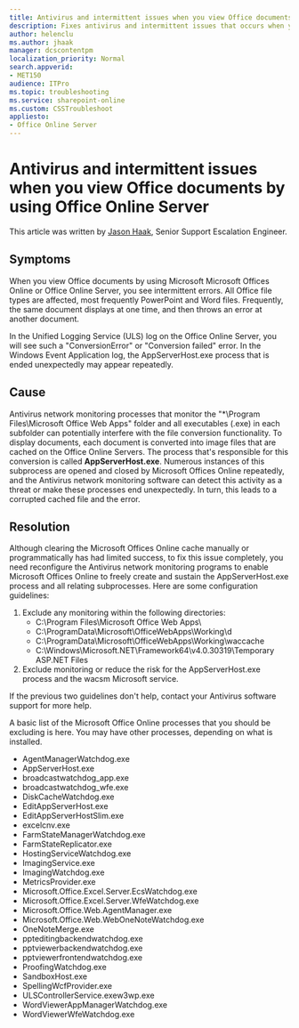 ```yaml
---
title: Antivirus and intermittent issues when you view Office documents by using Microsoft Offices Online or Office Online Server
description: Fixes antivirus and intermittent issues that occurs when you view Office documents by using Microsoft Microsoft Offices Online or Office Online Server.
author: helenclu
ms.author: jhaak
manager: dcscontentpm
localization_priority: Normal
search.appverid: 
- MET150
audience: ITPro
ms.topic: troubleshooting
ms.service: sharepoint-online
ms.custom: CSSTroubleshoot
appliesto:
- Office Online Server
---
```


# Antivirus and intermittent issues when you view Office documents by using Office Online Server

This article was written by [Jason Haak](https://social.technet.microsoft.com/profile/Jason+Ha+-+MSFT), Senior Support Escalation Engineer.

## Symptoms

When you view Office documents by using Microsoft Microsoft Offices Online or Office Online Server, you see intermittent errors. All Office file types are affected, most frequently PowerPoint and Word files. Frequently, the same document displays at one time, and then throws an error at another document.

In the Unified Logging Service (ULS) log on the Office Online Server, you will see such a "ConversionError" or "Conversion failed" error. In the Windows Event Application log, the AppServerHost.exe process that is ended unexpectedly may appear repeatedly.

## Cause

Antivirus network monitoring processes that monitor the "*\Program Files\Microsoft Office Web Apps\" folder and all executables (.exe) in each subfolder can potentially interfere with the file conversion functionality. To display documents, each document is converted into image files that are cached on the Office Online Servers. The process that's responsible for this conversion is called **AppServerHost.exe**.  Numerous instances of this subprocess are opened and closed by Microsoft Offices Online repeatedly, and the Antivirus network monitoring software can detect this activity as a threat or make these processes end unexpectedly.  In turn, this leads to a corrupted cached file and the error.

## Resolution

Although clearing the Microsoft Offices Online cache manually or programmatically has had limited success, to fix this issue completely, you need reconfigure the Antivirus network monitoring programs to enable Microsoft Offices Online to freely create and sustain the AppServerHost.exe process and all relating subprocesses. Here are some configuration guidelines:

1. Exclude any monitoring within the following directories:
   - C:\Program Files\Microsoft Office Web Apps\
   - C:\ProgramData\Microsoft\OfficeWebApps\Working\d
   - C:\ProgramData\Microsoft\OfficeWebApps\Working\waccache
   - C:\Windows\Microsoft.NET\Framework64\v4.0.30319\Temporary ASP.NET Files
1. Exclude monitoring or reduce the risk for the AppServerHost.exe process and the wacsm Microsoft service.

If the previous two guidelines don't help, contact your Antivirus software support for more help.

A basic list of the Microsoft Office Online processes that you should be excluding is here. You may have other processes, depending on what is installed.

- AgentManagerWatchdog.exe
- AppServerHost.exe
- broadcastwatchdog_app.exe
- broadcastwatchdog_wfe.exe
- DiskCacheWatchdog.exe
- EditAppServerHost.exe
- EditAppServerHostSlim.exe
- excelcnv.exe
- FarmStateManagerWatchdog.exe
- FarmStateReplicator.exe
- HostingServiceWatchdog.exe
- ImagingService.exe
- ImagingWatchdog.exe
- MetricsProvider.exe
- Microsoft.Office.Excel.Server.EcsWatchdog.exe
- Microsoft.Office.Excel.Server.WfeWatchdog.exe
- Microsoft.Office.Web.AgentManager.exe
- Microsoft.Office.Web.WebOneNoteWatchdog.exe
- OneNoteMerge.exe
- ppteditingbackendwatchdog.exe
- pptviewerbackendwatchdog.exe
- pptviewerfrontendwatchdog.exe
- ProofingWatchdog.exe
- SandboxHost.exe
- SpellingWcfProvider.exe
- ULSControllerService.exew3wp.exe
- WordViewerAppManagerWatchdog.exe
- WordViewerWfeWatchdog.exe

